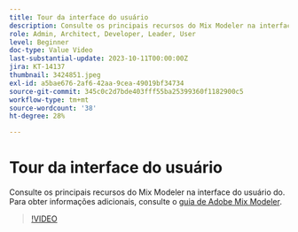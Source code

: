 ```yaml
---
title: Tour da interface do usuário
description: Consulte os principais recursos do Mix Modeler na interface.
role: Admin, Architect, Developer, Leader, User
level: Beginner
doc-type: Value Video
last-substantial-update: 2023-10-11T00:00:00Z
jira: KT-14137
thumbnail: 3424851.jpeg
exl-id: a5bae676-2af6-42aa-9cea-49019bf34734
source-git-commit: 345c0c2d7bde403fff55ba25399360f1182900c5
workflow-type: tm+mt
source-wordcount: '38'
ht-degree: 28%

---
```


# Tour da interface do usuário

Consulte os principais recursos do Mix Modeler na interface do usuário do. Para obter informações adicionais, consulte o [guia de Adobe Mix Modeler](https://experienceleague.adobe.com/pt-br/docs/mix-modeler/using/get-started/workflow).

>[!VIDEO](https://video.tv.adobe.com/v/3424851?learn=on&enablevpops)
